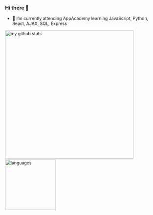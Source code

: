 ### Hi there 👋
- 🔭 I’m currently attending AppAcademy learning JavaScript, Python, React, AJAX, SQL, Express


 
<p align="left">
<img src="https://github-readme-stats.vercel.app/api?username=blavian&show_icons=true&theme=shades-of-purple" alt="my github stats" width="420"/>&nbsp;<img src="https://github-readme-stats.vercel.app/api/top-langs/?username=blavian&layout=compact&theme=shades-of-purple" alt="languages" height="165">
</p>







<!--
**blavian/blavian** is a ✨ _special_ ✨ repository because its `README.md` (this file) appears on your GitHub profile.

Here are some ideas to get you started:

- 🔭 I’m currently working on ... 
- 🌱 I’m currently learning ...
- 👯 I’m looking to collaborate on ...
- 🤔 I’m looking for help with ...
- 💬 Ask me about ...
- 📫 How to reach me: ...
- 😄 Pronouns: ...
- ⚡ Fun fact: ...


-->
